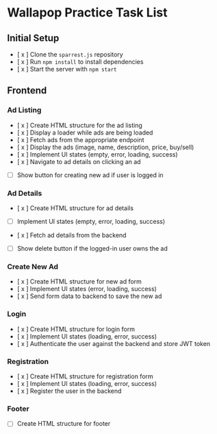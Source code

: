 # Wallapop Practice Task List

## Initial Setup
- [ x ] Clone the `sparrest.js` repository
- [ x ] Run `npm install` to install dependencies
- [ x ] Start the server with `npm start`

## Frontend

### Ad Listing
- [ x ] Create HTML structure for the ad listing
- [ x ] Display a loader while ads are being loaded
- [ x ] Fetch ads from the appropriate endpoint
- [ x ] Display the ads (image, name, description, price, buy/sell)
- [ x ] Implement UI states (empty, error, loading, success)
- [ x ] Navigate to ad details on clicking an ad
- [ ] Show button for creating new ad if user is logged in

### Ad Details
- [ x ] Create HTML structure for ad details
- [ ] Implement UI states (empty, error, loading, success)
- [ x ] Fetch ad details from the backend
- [ ] Show delete button if the logged-in user owns the ad

### Create New Ad
- [ x ] Create HTML structure for new ad form
- [ x ] Implement UI states (error, loading, success)
- [ x ] Send form data to backend to save the new ad

### Login
- [ x ] Create HTML structure for login form
- [ x ] Implement UI states (loading, error, success)
- [ x ] Authenticate the user against the backend and store JWT token

### Registration
- [ x ] Create HTML structure for registration form
- [ x ] Implement UI states (loading, error, success)
- [ x ] Register the user in the backend

### Footer
- [  ] Create HTML structure for footer

<!--## Optional Features
- [ ] Implement pagination for the ad listing
- [ ] Add search functionality in the ad listing
- [ ] Allow editing an ad if the logged-in user owns the ad
- [ ] Implement tag filtering for ads
- [ ] Make tags dynamic-->
